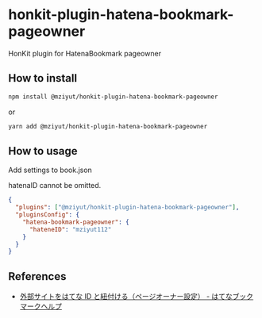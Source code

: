 # honkit-plugin-hatena-bookmark-pageowner

HonKit plugin for HatenaBookmark pageowner

## How to install

```sh
npm install @mziyut/honkit-plugin-hatena-bookmark-pageowner
```

or

```sh
yarn add @mziyut/honkit-plugin-hatena-bookmark-pageowner
```

## How to usage

Add settings to book.json

hatenaID cannot be omitted.

```json
{
  "plugins": ["@mziyut/honkit-plugin-hatena-bookmark-pageowner"],
  "pluginsConfig": {
    "hatena-bookmark-pageowner": {
      "hateneID": "mziyut112"
    }
  }
}
```

## References

- [外部サイトをはてな ID と紐付ける（ページオーナー設定） - はてなブックマークヘルプ](https://b.hatena.ne.jp/help/entry/pageowner)
